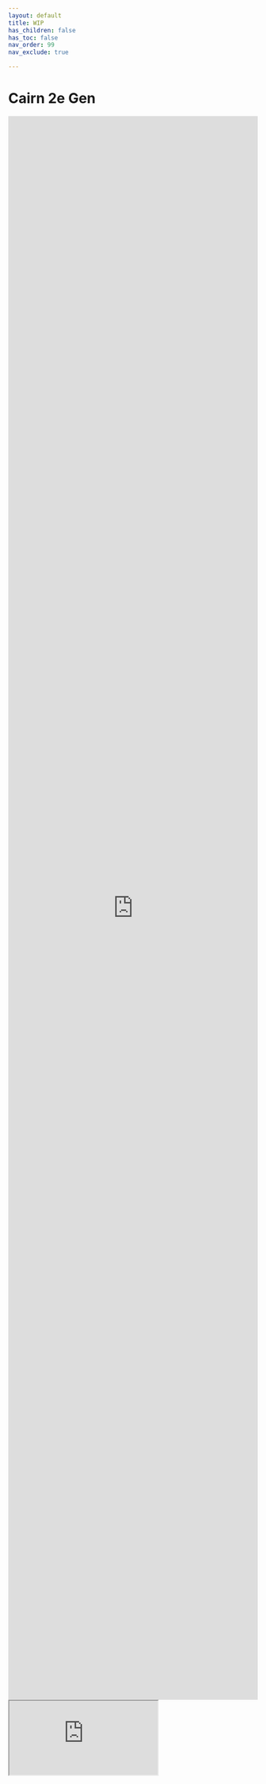 ```yaml
---
layout: default
title: WIP
has_children: false
has_toc: false
nav_order: 99
nav_exclude: true

---
```


# Cairn 2e Gen

<div style="height:80vh; width:100%;">
  <iframe
    src="https://null.perchance.org/cairnchargenerator"
    style="border:none; width:100%; height:100%;"
    allowfullscreen
  ></iframe>
</div>


<iframe src="https://null.perchance.org/cairnchargenerator"></iframe>
